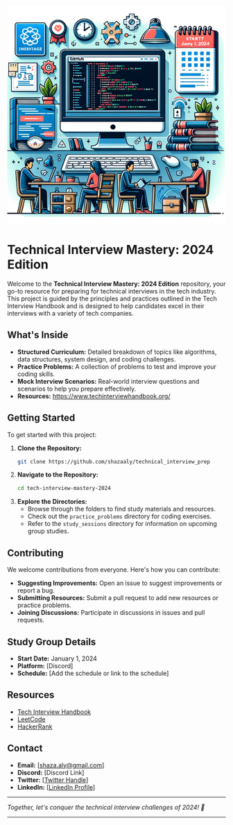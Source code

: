 ![Alt text](./tech.png)

# Technical Interview Mastery: 2024 Edition

Welcome to the **Technical Interview Mastery: 2024 Edition** repository, your go-to resource for preparing for technical interviews in the tech industry. This project is guided by the principles and practices outlined in the Tech Interview Handbook and is designed to help candidates excel in their interviews with a variety of tech companies.

## What's Inside

- **Structured Curriculum:** Detailed breakdown of topics like algorithms, data structures, system design, and coding challenges.
- **Practice Problems:** A collection of problems to test and improve your coding skills.
- **Mock Interview Scenarios:** Real-world interview questions and scenarios to help you prepare effectively.
- **Resources:** https://www.techinterviewhandbook.org/

## Getting Started

To get started with this project:

1. **Clone the Repository:**
   ```bash
   git clone https://github.com/shazaaly/technical_interview_prep
   ```
2. **Navigate to the Repository:**
   ```bash
   cd tech-interview-mastery-2024
   ```
3. **Explore the Directories:**
   - Browse through the folders to find study materials and resources.
   - Check out the `practice_problems` directory for coding exercises.
   - Refer to the `study_sessions` directory for information on upcoming group studies.

## Contributing

We welcome contributions from everyone. Here's how you can contribute:
- **Suggesting Improvements:** Open an issue to suggest improvements or report a bug.
- **Submitting Resources:** Submit a pull request to add new resources or practice problems.
- **Joining Discussions:** Participate in discussions in issues and pull requests.

## Study Group Details

- **Start Date:** January 1, 2024
- **Platform:** [Discord]
- **Schedule:** [Add the schedule or link to the schedule]

## Resources

- [Tech Interview Handbook](https://techinterviewhandbook.org)
- [LeetCode](https://leetcode.com)
- [HackerRank](https://www.hackerrank.com)

## Contact

- **Email:** [shaza.aly@gmail.com]
- **Discord:** [Discord Link]
- **Twitter:** [[Twitter Handle](https://twitter.com/ShazaAlyOthman)]
- **LinkedIn:** [[LinkedIn Profile](https://www.linkedin.com/in/shazaali/)]

---

*Together, let's conquer the technical interview challenges of 2024! 🚀*

---